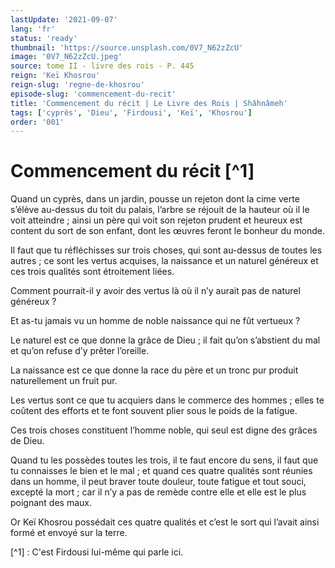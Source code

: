 ```yaml
---
lastUpdate: '2021-09-07'
lang: 'fr'
status: 'ready'
thumbnail: 'https://source.unsplash.com/0V7_N62zZcU'
image: '0V7_N62zZcU.jpeg'
source: tome II - livre des rois - P. 445
reign: 'Keï Khosrou'
reign-slug: 'regne-de-khosrou'
episode-slug: 'commencement-du-recit'
title: 'Commencement du récit | Le Livre des Rois | Shâhnâmeh'
tags: ['cyprès', 'Dieu', 'Firdousi', 'Keï', 'Khosrou']
order: '001'
---
```


<!-- LTeX: language=fr -->

# Commencement du récit [^1]

Quand un cyprès, dans un jardin, pousse un rejeton dont la cime verte s’élève au-dessus du toit du palais, l’arbre se réjouit de la hauteur où il le voit atteindre ; ainsi un père qui voit son rejeton prudent et heureux est content du sort de son enfant, dont les œuvres feront le bonheur du monde.

Il faut que tu réfléchisses sur trois choses, qui sont au-dessus de toutes les autres ; ce sont les vertus acquises, la naissance et un naturel généreux et ces trois qualités sont étroitement liées.

Comment pourrait-il y avoir des vertus là où il n’y aurait pas de naturel généreux ?

Et as-tu jamais vu un homme de noble naissance qui ne fût vertueux ?

Le naturel est ce que donne la grâce de Dieu ; il fait qu’on s’abstient du mal et qu’on refuse d’y prêter l’oreille.

La naissance est ce que donne la race du père et un tronc pur produit naturellement un fruit pur.

Les vertus sont ce que tu acquiers dans le commerce des hommes ; elles te coûtent des efforts et te font souvent plier sous le poids de la fatigue.

Ces trois choses constituent l’homme noble, qui seul est digne des grâces de Dieu.

Quand tu les possèdes toutes les trois, il te faut encore du sens, il faut que tu connaisses le bien et le mal ; et quand ces quatre qualités sont réunies dans un homme, il peut braver toute douleur, toute fatigue et tout souci, excepté la mort ; car il n’y a pas de remède contre elle et elle est le plus poignant des maux.

Or Keï Khosrou possédait ces quatre qualités et c’est le sort qui l’avait ainsi formé et envoyé sur la terre.

[^1] : C'est Firdousi lui-même qui parle ici.
